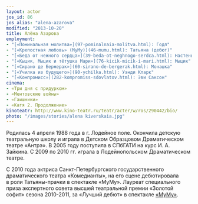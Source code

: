 ```yaml
---
layout: actor
jos_id: 86
jos_alias: "alena-azarova"
modified: "2013-10-20"
title: Алёна Азарова
employment:
- "[«Поминальная молитва»](97-pominalnaia-molitva.html): Годл"
- "[«Крепостная любовь» (МуМу)](46-mumu.html): Татьяна (дебют)"
- "[«Беда от нежного сердца»](39-beda-ot-neghnogo-serdca.html): Настенька"
- "[«Кыцик, Мыцик и тётушка Мари»](76-kicik-micik-i-mari.html): Мыцик"
- "[«Сирано де Бержерак»](60-sirano-de-bergerak.html): Монашка"
- "[«Училка из будущего»](90-ychilka.html): Уэнди Кларк"
- "[«Компромисс»](282-kompromiss-sdovlatov.html): Эви Саксон"
cinema:
- «Три дня с придурком»
- «Ментовские войны»
- «Гаишники»
- «Катя 2. Продолжение»
kinoteatr: http://www.kino-teatr.ru/teatr/acter/w/ros/290442/bio/
photo: "/images/stories/alena kiverskaia.jpg"
---
```


Родилась 4 апреля 1988 года в г. Лодейное поле. Окончила детскую театральную школу и играла в Детском Образцовом Драматическом театре «Антрэ». В 2005 году поступила в СПбГАТИ на курс И. А. Зайкина. С 2009 по 2010 гг. играла в Лодейнопольском Драматическом театре.

С 2010 года актриса Санкт-Петербургского государственного драматического театра «Комедианты», на его сцене дебютировала в роли Татьяны-прачки в спектакле «МуМу». Лауреат специального приза экспертного совета высшей театральной премии «Золотой софит» сезона 2010-2011, за «Лучший дебют» в спектакле [«МуМу»](46-mumu.html).